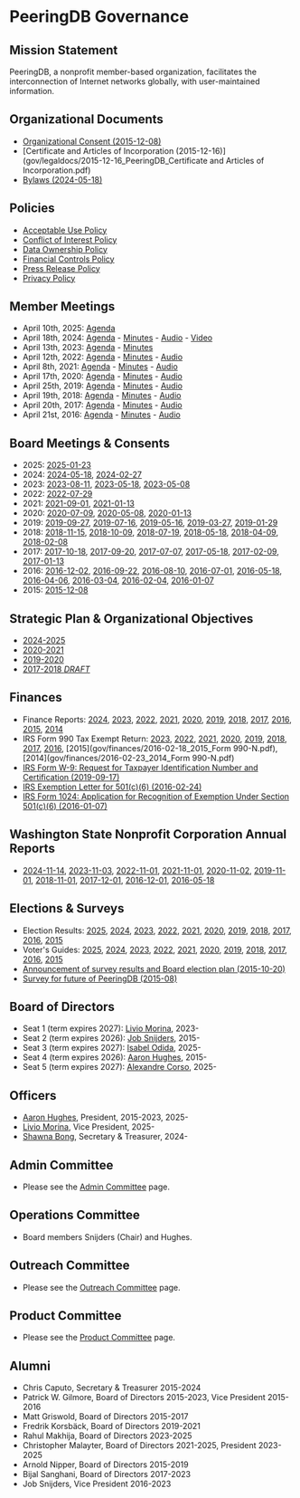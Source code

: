
# PeeringDB Governance

## Mission Statement

PeeringDB, a nonprofit member-based organization, facilitates the interconnection of Internet networks globally, with user-maintained information.

## Organizational Documents

- [Organizational Consent (2015-12-08)](gov/legaldocs/2015-12-08_PeeringDB_Organizational_Consent.pdf)
- [Certificate and Articles of Incorporation (2015-12-16)](gov/legaldocs/2015-12-16_PeeringDB_Certificate and Articles of Incorporation.pdf)
- [Bylaws (2024-05-18)](gov/legaldocs/2024-05-18_PeeringDB_Bylaws.pdf)

## Policies

- [Acceptable Use Policy](https://www.peeringdb.com/aup)
- [Conflict of Interest Policy](gov/legaldocs/2015-12-08_PeeringDB_Conflict_of_Interest_Policy.pdf)
- [Data Ownership Policy](gov/misc/2020-04-06_PeeringDB_Data_Ownership_Policy_Document_v1.0.pdf)
- [Financial Controls Policy](gov/legaldocs/2017-05-18_PeeringDB_Financial_Controls_Policy.pdf)
- [Press Release Policy](gov/legaldocs/2022-12-24_PeeringDB_Press_Release_Policy.pdf)
- [Privacy Policy](gov/misc/2017-04-02-PeeringDB_Privacy_Policy.pdf)

## Member Meetings

- April 10th, 2025: [Agenda](gov/legaldocs/2025-04-10_PeeringDB_Member_Meeting_Agenda.txt)
- April 18th, 2024: [Agenda](gov/legaldocs/2024-04-18_PeeringDB_Member_Meeting_Agenda.txt) - [Minutes](gov/legaldocs/2024-04-18_PeeringDB_Member_Meeting_Minutes.pdf) - [Audio](gov/legaldocs/2024-04-18_PeeringDB_Member_Meeting_Audio.mp3) - [Video](https://youtu.be/dfNHXOw-lvk)
- April 13th, 2023: [Agenda](gov/legaldocs/2023-04-13_PeeringDB_Member_Meeting_Agenda.txt) - [Minutes](gov/legaldocs/2023-04-13_PeeringDB_Member_Meeting_Minutes.pdf)
- April 12th, 2022: [Agenda](gov/legaldocs/2022-04-12_PeeringDB_Member_Meeting_Agenda.txt) - [Minutes](gov/legaldocs/2022-04-12_PeeringDB_Member_Meeting_Minutes.pdf) - [Audio](gov/legaldocs/2022-04-12_PeeringDB_Member_Meeting_Audio.mp3)
- April 8th, 2021: [Agenda](gov/legaldocs/2021-04-08_PeeringDB_Member_Meeting_Agenda.txt) - [Minutes](gov/legaldocs/2021-04-08_PeeringDB_Member_Meeting_Minutes.pdf) - [Audio](gov/legaldocs/2021-04-08_PeeringDB_Member_Meeting_Audio.mp3)
- April 17th, 2020: [Agenda](gov/legaldocs/2020-04-17_PeeringDB_Member_Meeting_Agenda.txt) - [Minutes](gov/legaldocs/2020-04-17_PeeringDB_Member_Meeting_Minutes.pdf) - [Audio](gov/legaldocs/2020-04-17_PeeringDB_Member_Meeting_Audio.mp3)
- April 25th, 2019: [Agenda](gov/legaldocs/2019-04-25_PeeringDB_Member_Meeting_Agenda.txt) - [Minutes](gov/legaldocs/2019-04-25_PeeringDB_Member_Meeting_Minutes.pdf) - [Audio](gov/legaldocs/2019-04-25_PeeringDB_Member_Meeting_Audio.mp3)
- April 19th, 2018: [Agenda](gov/legaldocs/2018-04-19_PeeringDB_Member_Meeting_Agenda.txt) - [Minutes](gov/legaldocs/2018-04-19_PeeringDB_Member_Meeting_Minutes.pdf) - [Audio](gov/legaldocs/2018-04-19_PeeringDB_Member_Meeting_Audio.mp3)
- April 20th, 2017: [Agenda](gov/legaldocs/2017-04-20_PeeringDB_Member_Meeting_Agenda.txt) - [Minutes](gov/legaldocs/2017-04-20_PeeringDB_Member_Meeting_Minutes.pdf) - [Audio](gov/legaldocs/2017-04-20_PeeringDB_Member_Meeting_Audio.mp3)
- April 21st, 2016: [Agenda](gov/legaldocs/2016-04-21_PeeringDB_Member_Meeting_Agenda.txt) - [Minutes](gov/legaldocs/2016-04-21_PeeringDB_Member_Meeting_Minutes.pdf) - [Audio](gov/legaldocs/2016-04-21_PeeringDB_Member_Meeting_Audio.mp3)

## Board Meetings & Consents

- 2025: [2025-01-23](gov/legaldocs/2025-01-23_PeeringDB_Board_Minutes.pdf)
- 2024: [2024-05-18](gov/legaldocs/2024-05-18_PeeringDB_Board_Consent_of_Directors_in_Lieu_of_Annual_Meeting.pdf), [2024-02-27](gov/legaldocs/2024-02-27_PeeringDB_Board_Minutes.pdf)
- 2023: [2023-08-11](gov/legaldocs/2023-08-11_PeeringDB_Board_Minutes.pdf), [2023-05-18](gov/legaldocs/2023-05-18_PeeringDB_Board_Minutes.pdf), [2023-05-08](gov/legaldocs/2023-05-08_PeeringDB_Board_Minutes.pdf)
- 2022: [2022-07-29](gov/legaldocs/2022-07-29_PeeringDB_Board_Minutes.pdf)
- 2021: [2021-09-01](gov/legaldocs/2021-09-01_PeeringDB_Board_Consent_of_Directors_in_Lieu_of_Annual_Meeting.pdf), [2021-01-13](gov/legaldocs/2021-01-13_PeeringDB_Board_Minutes.pdf)
- 2020: [2020-07-09](gov/legaldocs/2020-07-09_PeeringDB_Board_Minutes.pdf), [2020-05-08](gov/legaldocs/2020-05-08_PeeringDB_Board_Minutes.pdf), [2020-01-13](gov/legaldocs/2020-01-13_PeeringDB_Board_Minutes.pdf)
- 2019: [2019-09-27](gov/legaldocs/2019-09-27_PeeringDB_Board_Minutes.pdf), [2019-07-16](gov/legaldocs/2019-07-16_PeeringDB_Board_Minutes.pdf), [2019-05-16](gov/legaldocs/2019-05-16_PeeringDB_Board_Minutes.pdf), [2019-03-27](gov/legaldocs/2019-03-27_PeeringDB_Board_Minutes.pdf), [2019-01-29](gov/legaldocs/2019-01-29_PeeringDB_Board_Minutes.pdf)
- 2018: [2018-11-15](gov/legaldocs/2018-11-15_PeeringDB_Board_Minutes.pdf), [2018-10-09](gov/legaldocs/2018-10-09_PeeringDB_Board_Minutes.pdf), [2018-07-19](gov/legaldocs/2018-07-19_PeeringDB_Board_Minutes.pdf), [2018-05-18](gov/legaldocs/2018-05-18_PeeringDB_Board_Consent_of_Directors_in_Lieu_of_Annual_Meeting.pdf), [2018-04-09](gov/legaldocs/2018-04-09_PeeringDB_Board_Minutes.pdf), [2018-02-08](gov/legaldocs/2018-02-08_PeeringDB_Board_Minutes.pdf)
- 2017: [2017-10-18](gov/legaldocs/2017-10-18_PeeringDB_Board_Minutes.pdf), [2017-09-20](gov/legaldocs/2017-09-20_PeeringDB_Board_Minutes.pdf), [2017-07-07](gov/legaldocs/2017-07-07_PeeringDB_Board_Minutes.pdf), [2017-05-18](gov/legaldocs/2017-05-18_PeeringDB_Board_Minutes.pdf), [2017-02-09](gov/legaldocs/2017-02-09_PeeringDB_Board_Minutes.pdf), [2017-01-13](gov/legaldocs/2017-01-13_PeeringDB_Board_Minutes.pdf)
- 2016: [2016-12-02](gov/legaldocs/2016-12-02_PeeringDB_Board_Minutes.pdf), [2016-09-22](gov/legaldocs/2016-09-22_PeeringDB_Board_Minutes.pdf), [2016-08-10](gov/legaldocs/2016-08-10_PeeringDB_Board_Minutes.pdf), [2016-07-01](gov/legaldocs/2016-07-01_PeeringDB_Board_Minutes.pdf), [2016-05-18](gov/legaldocs/2016-05-18_PeeringDB_Board_Minutes.pdf), [2016-04-06](gov/legaldocs/2016-04-06_PeeringDB_Board_Minutes.pdf), [2016-03-04](gov/legaldocs/2016-03-04_PeeringDB_Board_Minutes.pdf), [2016-02-04](gov/legaldocs/2016-02-04_PeeringDB_Board_Minutes.pdf), [2016-01-07](gov/legaldocs/2016-01-07_PeeringDB_Board_Minutes.pdf)
- 2015: [2015-12-08](gov/legaldocs/2015-12-08_PeeringDB_Board_Minutes.pdf)

## Strategic Plan & Organizational Objectives

- [2024-2025](gov/misc/2025-01-23-PeeringDB_Strategic_Plan_2024-2025.pdf)
- [2020-2021](gov/misc/2020-05-21-PeeringDB_Strategic_Plan_2020-2021.pdf)
- [2019-2020](gov/misc/2019-05-20-PeeringDB_Strategic_Plan_2019-2020.pdf)
- [2017-2018 *DRAFT*](gov/misc/2017-02-09-PeeringDB_Strategic_Plan_2017-2018-DRAFT.pdf)

## Finances

- Finance Reports: [2024](gov/finances/2024-12-31_PeeringDB_Finances.pdf), [2023](gov/finances/2023-12-31_PeeringDB_Finances.pdf), [2022](gov/finances/2022-12-31_PeeringDB_Finances.pdf), [2021](gov/finances/2021-12-31_PeeringDB_Finances.pdf), [2020](gov/finances/2020-12-31_PeeringDB_Finances.pdf), [2019](gov/finances/2019-12-31_PeeringDB_Finances.pdf), [2018](gov/finances/2018-12-31_PeeringDB_Finances.pdf), [2017](gov/finances/2017-12-31_PeeringDB_Finances.pdf), [2016](gov/finances/2016-12-31_PeeringDB_Finances.pdf), [2015](gov/finances/2015-12-31_PeeringDB_Finances.pdf), [2014](gov/finances/2014-12-31_PeeringDB_Finances.pdf)
- IRS Form 990 Tax Exempt Return: [2023](gov/finances/2024-05-12_2023_Form_990.pdf), [2022](gov/finances/2023-05-09_2022_Form_990.pdf), [2021](gov/finances/2022-05-10_2021_Form_990.pdf), [2020](gov/finances/2021-05-12_2020_Form_990-EZ.pdf), [2019](gov/finances/2020-05-13_2019_Form_990-EZ.pdf), [2018](gov/finances/2019-05-09_2018_Form_990-EZ.pdf), [2017](gov/finances/2018-05-11_2017_Form_990-EZ.pdf), [2016](gov/finances/2017-05-10_2016_Form_990-EZ.pdf), [2015](gov/finances/2016-02-18_2015_Form 990-N.pdf), [2014](gov/finances/2016-02-23_2014_Form 990-N.pdf)
- [IRS Form W-9: Request for Taxpayer Identification Number and Certification (2019-09-17)](gov/finances/2019-09-17_PeeringDB_IRS_Form_W-9.pdf)
- [IRS Exemption Letter for 501(c)(6) (2016-02-24)](gov/finances/2016-02-24_PeeringDB_IRS_501(c)(6)_Exemption_Letter.pdf)
- [IRS Form 1024: Application for Recognition of Exemption Under Section 501(c)(6) (2016-01-07)](gov/finances/2016-01-07_PeeringDB_Non_Profit_Filing.pdf)

## Washington State Nonprofit Corporation Annual Reports

- [2024-11-14](gov/legaldocs/2024-11-14_PeeringDB_Annual_Report.pdf), [2023-11-03](gov/legaldocs/2023-11-03_PeeringDB_Annual_Report.pdf), [2022-11-01](gov/legaldocs/2022-11-01_PeeringDB_Annual_Report.pdf), [2021-11-01](gov/legaldocs/2021-11-01_PeeringDB_Annual_Report.pdf), [2020-11-02](gov/legaldocs/2020-11-02_PeeringDB_Annual_Report.pdf), [2019-11-01](gov/legaldocs/2019-11-01_PeeringDB_Annual_Report.pdf), [2018-11-01](gov/legaldocs/2018-11-01_PeeringDB_Annual_Report.pdf), [2017-12-01](gov/legaldocs/2017-12-01_PeeringDB_Annual_Report.pdf), [2016-12-01](gov/legaldocs/2016-12-01_PeeringDB_Annual_Report.pdf), [2016-05-18](gov/legaldocs/2016-05-18_PeeringDB_Amended_Annual_Report.pdf) 

## Elections & Surveys

- Election Results: [2025](gov/misc/2025-04-30_Comprehensive_Poll_Results.pdf), [2024](gov/misc/2024-04-30_Comprehensive_Poll_Results.pdf), [2023](gov/misc/2023-04-30_Comprehensive_Poll_Results.pdf), [2022](gov/misc/2022-04-30_Comprehensive_Poll_Results.pdf), [2021](gov/misc/2021-04-30_Comprehensive_Poll_Results.pdf), [2020](gov/misc/2020-04-30_Comprehensive_Poll_Results.pdf), [2019](gov/misc/2019-04-30_Comprehensive_Poll_Results.pdf), [2018](gov/misc/2018-04-30_Comprehensive_Poll_Results.pdf), [2017](gov/misc/2017-04-30_Comprehensive_Poll_Results.pdf), [2016](gov/misc/2016-04-30_Comprehensive_Poll_Results.pdf), [2015](gov/misc/2015-12-01_Comprehensive_Poll_Results.pdf)
- Voter's Guides: [2025](gov/misc/2025-04-14_election.html), [2024](gov/misc/2024-04-14_election.html), [2023](gov/misc/2023-04-14_election.html), [2022](gov/misc/2022-04-14_election.html), [2021](gov/misc/2021-04-14_election.html), [2020](gov/misc/2020-04-14_election.html), [2019](gov/misc/2019-04-14_election.html), [2018](gov/misc/2018-04-14_election.html), [2017](gov/misc/2017-04-14_election.html), [2016](gov/misc/2016-04-14_election.html), [2015](gov/misc/2015-11-14_election.html)
- [Announcement of survey results and Board election plan (2015-10-20)](gov/misc/2015-10-20_Announcement.txt)
- [Survey for future of PeeringDB (2015-08)](gov/misc/2015-08-00_PDB_Survey_results.pdf)

## Board of Directors

- Seat 1 (term expires 2027): [Livio Morina](mailto:livio@peeringdb.com), 2023-
- Seat 2 (term expires 2026): [Job Snijders](mailto:job@peeringdb.com), 2015-
- Seat 3 (term expires 2027): [Isabel Odida](mailto:isabel@peeringdb.com), 2025-
- Seat 4 (term expires 2026): [Aaron Hughes](mailto:aaronh@peeringdb.com), 2015-
- Seat 5 (term expires 2027): [Alexandre Corso](mailto:alex@peeringdb.com), 2025-

## Officers

- [Aaron Hughes](mailto:aaronh@peeringdb.com), President, 2015-2023, 2025-
- [Livio Morina](mailto:livio@peeringdb.com), Vice President, 2025-
- [Shawna Bong](mailto:shawna@peeringdb.com), Secretary & Treasurer, 2024-

## Admin Committee

- Please see the [Admin Committee](/committee/admin/) page.

## Operations Committee

- Board members Snijders (Chair) and Hughes.

## Outreach Committee

- Please see the [Outreach Committee](/committee/outreach/) page.

## Product Committee

- Please see the [Product Committee](/committee/product/) page.

## Alumni

- Chris Caputo, Secretary & Treasurer 2015-2024
- Patrick W. Gilmore, Board of Directors 2015-2023, Vice President 2015-2016
- Matt Griswold, Board of Directors 2015-2017
- Fredrik Korsbäck, Board of Directors 2019-2021
- Rahul Makhija, Board of Directors 2023-2025
- Christopher Malayter, Board of Directors 2021-2025, President 2023-2025
- Arnold Nipper, Board of Directors 2015-2019
- Bijal Sanghani, Board of Directors 2017-2023
- Job Snijders, Vice President 2016-2023
